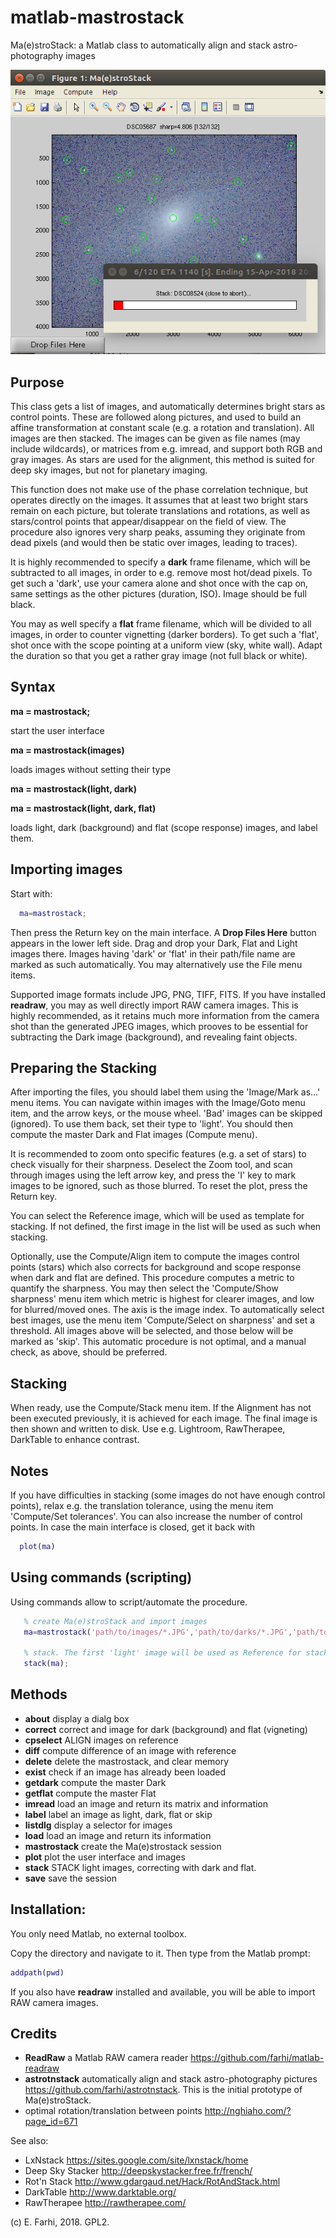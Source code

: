 # matlab-mastrostack
Ma(e)stroStack: a Matlab class to automatically align and stack astro-photography images
 
 ![Image of MastroStack](https://github.com/farhi/matlab-mastrostack/blob/master/doc/mastrostack.png)
 
 Purpose
 -------
 
   This class gets a list of images, and automatically determines bright stars as control points. These are followed along pictures, and used to build an affine transformation at constant scale (e.g. a rotation and translation). All images are then stacked. The images can be given as file names (may include wildcards), or matrices from e.g. imread, and support both RGB and gray images. As stars are used for the alignment, this method is suited for deep sky images, but not for planetary imaging.
   
   This function does not make use of the phase correlation technique, but operates directly on the images. It assumes that at least two bright stars remain on each picture, but tolerate translations and rotations, as well as stars/control points that appear/disappear on the field of view. The procedure also ignores very sharp peaks, assuming they originate from dead pixels (and would then be static over images, leading to traces).
   
   It is highly recommended to specify a **dark** frame filename, which will be subtracted to all images, in order to e.g. remove most hot/dead pixels. To get such a 'dark', use your camera alone and shot once with the cap on, same settings as the other pictures (duration, ISO). Image should be full black.

  You may as well specify a **flat** frame filename, which will be divided to all images, in order to counter vignetting (darker borders). To get such a 'flat', shot once with the scope pointing at a uniform view (sky, white wall). Adapt the duration so that you get a rather gray image (not full black or white).
 
 Syntax
 -----------
  
**ma = mastrostack;**

  start the user interface
  
**ma = mastrostack(images)**

  loads images without setting their type
  
**ma = mastrostack(light, dark)**

**ma = mastrostack(light, dark, flat)**

  loads light, dark (background) and flat (scope response) images, and label them.
      
 Importing images
 ----------------
  
  Start with:
  
  ```matlab
    ma=mastrostack;
  ```
   
   Then press the Return key on the main interface. A **Drop Files Here** button appears in the lower left side. Drag and drop your Dark, Flat and Light images there. Images having 'dark' or 'flat' in their path/file name are marked as such automatically. You may alternatively use the File menu items.
   
   Supported image formats include JPG, PNG, TIFF, FITS. 
   If you have installed **readraw**, you may as well directly import RAW camera images. This is highly recommended, as it retains much more information from the camera shot than the generated JPEG images, which prooves to be essential for subtracting the Dark image (background), and revealing faint objects.
   
 Preparing the Stacking
 ----------------------
    
   After importing the files, you should label them using the 'Image/Mark as...' menu items. You can navigate within images with the Image/Goto menu item, and the arrow keys, or the mouse wheel. 'Bad' images can be skipped (ignored). To use them back, set their type to 'light'. You should then compute the master Dark and Flat images (Compute menu).
 
   It is recommended to zoom onto specific features (e.g. a set of stars) to check visually for their sharpness. Deselect the Zoom tool, and scan through images using the left arrow key, and press the 'I' key to mark images to be ignored, such as those blurred. To reset the plot, press the Return key.
   
   You can select the Reference image, which will be used as template for stacking.
   If not defined, the first image in the list will be used as such when stacking.
   
   Optionally, use the Compute/Align item to compute the images control points (stars) which also corrects for background and scope response when dark and flat are defined. This procedure computes a metric to quantify the sharpness. You may then select the 'Compute/Show sharpness' menu item which metric is highest for clearer images, and low for blurred/moved ones. The axis is the image index. To automatically select best images, use the menu item 'Compute/Select on sharpness' and set a threshold. All images above will be selected, and those below will be marked as 'skip'. This automatic procedure is not optimal, and a manual check, as above, should be preferred.
   
 Stacking
 --------
 
   When ready, use the Compute/Stack menu item. If the Alignment has not been executed previously, it is achieved for each image. The final image is then shown and written to disk. Use e.g. Lightroom, RawTherapee, DarkTable to enhance contrast.
   
 Notes
 -----
 
   If you have difficulties in stacking (some images do not have enough control points), relax e.g. the translation tolerance, using the menu item 'Compute/Set tolerances'. You can also increase the number of control points.
   In case the main interface is closed, get it back with 
   
  ```matlab
    plot(ma)
  ```
 
 Using commands (scripting)
 --------------------------
 
  Using commands allow to script/automate the procedure.
 
 ```matlab
    % create Ma(e)stroStack and import images
    ma=mastrostack('path/to/images/*.JPG','path/to/darks/*.JPG','path/to/flats/*.JPG');
 
    % stack. The first 'light' image will be used as Reference for stacking
    stack(ma);
```
 
 Methods
 -------
 
  - **about**           display a dialg box
  - **correct**         correct and image for dark (background) and flat (vigneting)
  - **cpselect**        ALIGN images on reference
  - **diff**            compute difference of an image with reference
  - **delete**          delete the mastrostack, and clear memory
  - **exist**           check if an image has already been loaded            
  - **getdark**         compute the master Dark
  - **getflat**         compute the master Flat
  - **imread**          load an image and return its matrix and information
  - **label**           label an image as light, dark, flat or skip
  - **listdlg**         display a selector for images
  - **load**            load an image and return its information
  - **mastrostack**     create the Ma(e)strostack session
  - **plot**            plot the user interface and images
  - **stack**           STACK light images, correcting with dark and flat.
  - **save**            save the session
  
 Installation:
 -------------

  You only need Matlab, no external toolbox.
  
  Copy the directory and navigate to it. Then type from the Matlab prompt:

  ```matlab
  addpath(pwd)
  ```
  
  If you also have **readraw** installed and available, you will be able to import
  RAW camera images.
  
 Credits
 -------
  
  - **ReadRaw** a Matlab RAW camera reader <https://github.com/farhi/matlab-readraw>
  - **astrotnstack** automatically align and stack astro-photography pictures <https://github.com/farhi/astrotnstack>. This is the initial prototype of Ma(e)stroStack.
  - optimal rotation/translation between points <http://nghiaho.com/?page_id=671>

  See also:

  - LxNstack https://sites.google.com/site/lxnstack/home
  - Deep Sky Stacker http://deepskystacker.free.fr/french/
  - Rot'n Stack http://www.gdargaud.net/Hack/RotAndStack.html
  - DarkTable http://www.darktable.org/
  - RawTherapee http://rawtherapee.com/
  
  (c) E. Farhi, 2018. GPL2.
